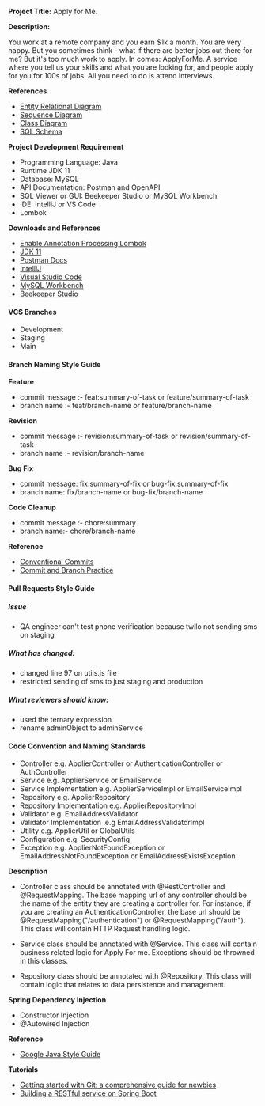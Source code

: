 **Project Title:** Apply for Me.

**Description:**

You work at a remote company and you earn $1k a month. You are very happy. But you sometimes think - what if there are better jobs out there for me? But it's too much work to apply. In comes: ApplyForMe. A service where you tell us your skills and what you are looking for, and people apply for you for 100s of jobs. All you need to do is attend interviews.

**References**
- [Entity Relational Diagram](https://github.com/teamhydraulic/apply-for-me-backend-architectural-design/blob/main/docs/updated_db_design.png)
- [Sequence Diagram](https://github.com/teamhydraulic/apply-for-me-backend-architectural-design/blob/main/docs/sequence-diagram.png)
- [Class Diagram](https://github.com/teamhydraulic/apply-for-me-backend-architectural-design/blob/main/docs/ClassdiagramPNG.PNG)
- [SQL Schema](https://github.com/workshopapps/applyforme.web/blob/main/Apply-For-Me-Api/src/main/resources/schema.sql)

**Project Development Requirement**

- Programming Language: Java
- Runtime JDK 11
- Database: MySQL
- API Documentation: Postman and OpenAPI
- SQL Viewer or GUI: Beekeeper Studio or MySQL Workbench
- IDE: IntelliJ or VS Code
- Lombok

**Downloads and References**
- [Enable Annotation Processing Lombok](https://www.google.com/search?q=enable+annotation+processing+lombok&oq=enab&aqs=chrome.0.69i59j69i57j69i59l2j0i433i512j46i433i512j69i65l2.1915j0j7&sourceid=chrome&ie=UTF-8)
- [JDK 11](https://www.oracle.com/java/technologies/javase/jdk11-archive-downloads.html "JDK 11")
- [Postman Docs](https://www.postman.com/maintenance-physicist-41351297/workspace/team-hydraulic/environment/24341349-9e7a447a-5ea3-4ccb-9446-4a9865541c64 "Postman Docs")
- [IntelliJ](https://www.jetbrains.com/idea/download/ "IntelliJ")
- [Visual Studio Code](https://code.visualstudio.com/download "Visual Studio Code")
- [MySQL Workbench](https://dev.mysql.com/downloads/workbench/ "Workbench")
- [Beekeeper Studio](https://www.beekeeperstudio.io/get "Beekeeper Studio")

#### VCS Branches
- Development
- Staging
- Main

#### Branch Naming Style Guide

**Feature**
- commit message :- feat:summary-of-task or feature/summary-of-task
- branch name :- feat/branch-name or feature/branch-name

**Revision**
- commit message :- revision:summary-of-task or revision/summary-of-task
- branch name :- revision/branch-name

**Bug Fix**

- commit message: fix:summary-of-fix or bug-fix:summary-of-fix
- branch name: fix/branch-name or bug-fix/branch-name

**Code Cleanup**

- commit message :- chore:summary
- branch name:- chore/branch-name

**Reference**
- [Conventional Commits](https://www.conventionalcommits.org/en/v1.0.0/ "Conventional Commits")
- [Commit and Branch Practice](https://gist.github.com/digitaljhelms/4287848)

#### Pull Requests Style Guide

##### Issue
- QA engineer can't test phone verification because twilo not sending sms on staging

##### What has changed:
- changed line 97 on utils.js file
- restricted sending of sms to just staging and production

##### What reviewers should know:
- used the ternary expression
- rename adminObject to adminService


#### Code Convention and Naming Standards
- Controller e.g. ApplierController or AuthenticationController or AuthController
- Service e.g. ApplierService or EmailService
- Service Implementation e.g. ApplierServiceImpl or EmailServiceImpl
- Repository e.g. ApplierRepository
- Repository Implementation e.g. ApplierRepositoryImpl
- Validator e.g. EmailAddressValidator
- Validator Implementation .e.g EmailAddressValidatorImpl
- Utility e.g. ApplierUtil or GlobalUtils
- Configuration e.g. SecurityConfig
- Exception e.g. ApplierNotFoundException or EmailAddressNotFoundException or EmailAddressExistsException

**Description**



- Controller class should be annotated with @RestController and @RequestMapping. The base mapping url of any controller should be the name of the entity they are creating a controller for. For instance, if you are creating an AuthenticationController, the base url should be @RequestMapping("/authentication") or @RequestMapping("/auth"). This class will contain HTTP Request handling logic.

- Service class should be annotated with @Service. This class will contain business related logic for Apply For me. Exceptions should be throwned in this classes.

- Repository class should be annotated with @Repository. This class will contain logic that relates to data persistence and management.


**Spring Dependency Injection**

- Constructor Injection
- @Autowired Injection



**Reference**
- [Google Java Style Guide](https://google.github.io/styleguide/javaguide.html "Google Java Style Guide")


**Tutorials**
- [Getting started with Git: a comprehensive guide for newbies](https://codegym.cc/groups/posts/379-getting-started-with-git-a-comprehensive-guide-for-newbies "Getting started with Git: a comprehensive guide for newbies")
- [Building a RESTful service on Spring Boot](https://codegym.cc/groups/posts/295-overview-of-rest-part-3-building-a-restful-service-on-spring-boot "Building a RESTful service on Spring Boot")